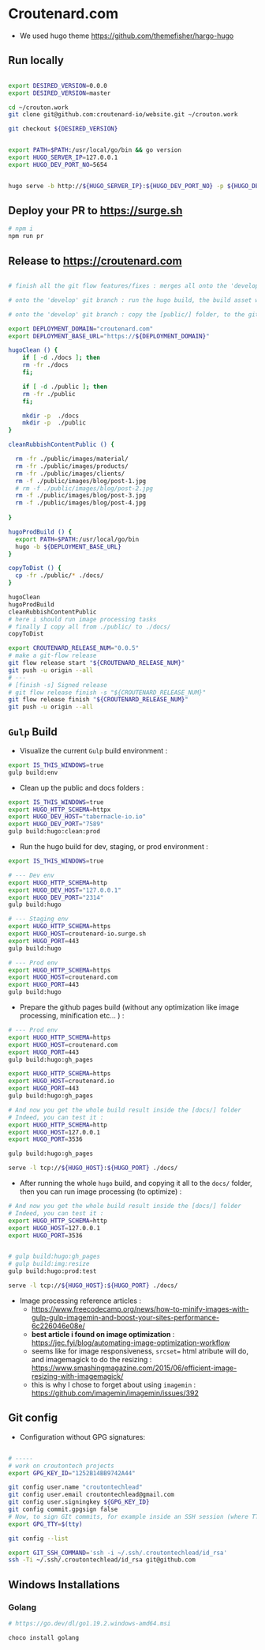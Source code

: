 # Croutenard.com

* We used hugo theme https://github.com/themefisher/hargo-hugo

## Run locally 

```bash

export DESIRED_VERSION=0.0.0
export DESIRED_VERSION=master

cd ~/crouton.work
git clone git@github.com:croutenard-io/website.git ~/crouton.work

git checkout ${DESIRED_VERSION}


export PATH=$PATH:/usr/local/go/bin && go version
export HUGO_SERVER_IP=127.0.0.1
export HUGO_DEV_PORT_NO=5654


hugo serve -b http://${HUGO_SERVER_IP}:${HUGO_DEV_PORT_NO} -p ${HUGO_DEV_PORT_NO} --bind ${HUGO_SERVER_IP} -w

```

<!-- 
* spinning up the hugo project :

```bash
export PATH=$PATH:/usr/local/go/bin && go version
export HUGO_DEV_PORT_NO=5654
export HUGO_SERVER_IP=0.0.0.0
export HUGO_THEME_SSH_URI="git@github.com:themefisher/hargo-hugo"
export HUGO_THEME_VERSION="master"
export HUGO_THEME_VERSION="ae67348579fdd36395711b1e726bc67c48bc9169"

hugo new site croute
cp -fR ./croute/* .
rm -fr ./croute/

git clone ${HUGO_THEME_SSH_URI} ./themes/hargo

cd ./themes/hargo

git checkout ${HUGO_THEME_VERSION}
rm -fr ./.git/

cd ../..


# then edit the config.toml
cat <<EOF> ./config.toml
baseURL = 'http://example.org/'
languageCode = 'en-us'
title = 'My New Hugo Site'
themesDir = "./themes/"
theme = "hargo"
EOF


hugo serve --baseURL http://${HUGO_SERVER_IP}:${HUGO_DEV_PORT_NO} --bind ${HUGO_SERVER_IP} --port ${HUGO_DEV_PORT_NO}

# Press Ctrl + C

# Set up example site :

cp -f themes/hargo/exampleSite/config.toml .

cp -fR themes/hargo/exampleSite/content/* ./content
cp -fR themes/hargo/exampleSite/data/* ./data
cp -fR themes/hargo/exampleSite/resources/* ./resources
cp -fR themes/hargo/exampleSite/static/* ./static

hugo serve --baseURL http://${HUGO_SERVER_IP}:${HUGO_DEV_PORT_NO} --bind ${HUGO_SERVER_IP} --port ${HUGO_DEV_PORT_NO}

# Press Ctrl + C

```


-->

## Deploy your PR to https://surge.sh 


```bash
# npm i
npm run pr
```


## Release to https://croutenard.com


```bash

# finish all the git flow features/fixes : merges all onto the 'develop' git branch

# onto the 'develop' git branch : run the hugo build, the build asset will be in the [public/] folder

# onto the 'develop' git branch : copy the [public/] folder, to the github pages configured folder, [docs/]

export DEPLOYMENT_DOMAIN="croutenard.com"
export DEPLOYMENT_BASE_URL="https://${DEPLOYMENT_DOMAIN}"

hugoClean () {
    if [ -d ./docs ]; then
    rm -fr ./docs
    fi;

    if [ -d ./public ]; then
    rm -fr ./public
    fi;

    mkdir -p  ./docs
    mkdir -p  ./public
}

cleanRubbishContentPublic () {

  rm -fr ./public/images/material/
  rm -fr ./public/images/products/
  rm -fr ./public/images/clients/
  rm -f ./public/images/blog/post-1.jpg
  # rm -f ./public/images/blog/post-2.jpg
  rm -f ./public/images/blog/post-3.jpg
  rm -f ./public/images/blog/post-4.jpg
  
}

hugoProdBuild () {
  export PATH=$PATH:/usr/local/go/bin
  hugo -b ${DEPLOYMENT_BASE_URL}
}

copyToDist () {
  cp -fr ./public/* ./docs/
}

hugoClean
hugoProdBuild
cleanRubbishContentPublic
# here i should run image processing tasks
# finally I copy all from ./public/ to ./docs/
copyToDist

export CROUTENARD_RELEASE_NUM="0.0.5"
# make a git-flow release
git flow release start "${CROUTENARD_RELEASE_NUM}"
git push -u origin --all
# ---
# [finish -s] Signed release
# git flow release finish -s "${CROUTENARD_RELEASE_NUM}"
git flow release finish "${CROUTENARD_RELEASE_NUM}"
git push -u origin --all

```

## `Gulp` Build

* Visualize the current `Gulp` build environment : 

```bash
export IS_THIS_WINDOWS=true
gulp build:env
```

* Clean up the public and docs folders : 

```bash
export IS_THIS_WINDOWS=true
export HUGO_HTTP_SCHEMA=httpx
export HUGO_DEV_HOST="tabernacle-io.io"
export HUGO_DEV_PORT="7589"
gulp build:hugo:clean:prod
```

* Run the hugo build for dev, staging, or prod environment : 

```bash
export IS_THIS_WINDOWS=true

# --- Dev env 
export HUGO_HTTP_SCHEMA=http
export HUGO_DEV_HOST="127.0.0.1"
export HUGO_DEV_PORT="2314"
gulp build:hugo

# --- Staging env 
export HUGO_HTTP_SCHEMA=https
export HUGO_HOST=croutenard-io.surge.sh
export HUGO_PORT=443
gulp build:hugo

# --- Prod env 
export HUGO_HTTP_SCHEMA=https
export HUGO_HOST=croutenard.com
export HUGO_PORT=443
gulp build:hugo

```

* Prepare the github pages build (without any optimization like image processing, minification etc... ) :

```bash
# --- Prod env 
export HUGO_HTTP_SCHEMA=https
export HUGO_HOST=croutenard.com
export HUGO_PORT=443
gulp build:hugo:gh_pages

export HUGO_HTTP_SCHEMA=https
export HUGO_HOST=croutenard.io
export HUGO_PORT=443
gulp build:hugo:gh_pages

# And now you get the whole build result inside the [docs/] folder
# Indeed, you can test it : 
export HUGO_HTTP_SCHEMA=http
export HUGO_HOST=127.0.0.1
export HUGO_PORT=3536

gulp build:hugo:gh_pages

serve -l tcp://${HUGO_HOST}:${HUGO_PORT} ./docs/
```

* After running the whole `hugo` build, and copying it all to the `docs/` folder, then you can run image processing (to optimize) : 

```bash
# And now you get the whole build result inside the [docs/] folder
# Indeed, you can test it : 
export HUGO_HTTP_SCHEMA=http
export HUGO_HOST=127.0.0.1
export HUGO_PORT=3536


# gulp build:hugo:gh_pages
# gulp build:img:resize
gulp build:hugo:prod:test

serve -l tcp://${HUGO_HOST}:${HUGO_PORT} ./docs/
```

* Image processing reference articles : 
  * https://www.freecodecamp.org/news/how-to-minify-images-with-gulp-gulp-imagemin-and-boost-your-sites-performance-6c226046e08e/
  * **best article i found on image optimization** : https://jec.fyi/blog/automating-image-optimization-workflow
  * seems like for image responsiveness, `srcset=` html atribute will do, and imagemagick to do the resizing : https://www.smashingmagazine.com/2015/06/efficient-image-resizing-with-imagemagick/
  * this is why I chose to forget about using `imagemin` : https://github.com/imagemin/imagemin/issues/392

## Git config

* Configuration without GPG signatures:

```bash

# -----
# work on croutontech projects
export GPG_KEY_ID="1252B14BB9742A44"

git config user.name "croutontechlead"
git config user.email croutontechlead@gmail.com
git config user.signingkey ${GPG_KEY_ID}
git config commit.gpgsign false
# Now, to sign GIt commits, for example inside an SSH session (where TTY is a bit different ...)
export GPG_TTY=$(tty)

git config --list

export GIT_SSH_COMMAND='ssh -i ~/.ssh/.croutontechlead/id_rsa'
ssh -Ti ~/.ssh/.croutontechlead/id_rsa git@github.com


```


## Windows Installations

### Golang

```bash
# https://go.dev/dl/go1.19.2.windows-amd64.msi

choco install golang
```

